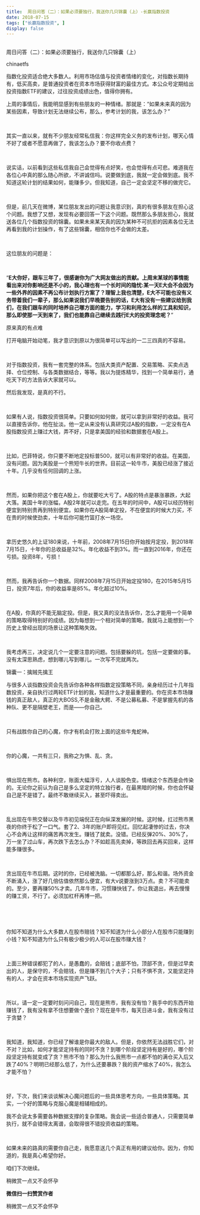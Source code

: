 ```yaml
---
title:  周日问答（二）：如果必须要独行，我送你几只锦囊（上）-长赢指数投资
date: 2018-07-15
tags: ["长赢指数投资", ]
display: false
---
```



## 



周日问答（二）：如果必须要独行，我送你几只锦囊（上）




chinaetfs




指数化投资适合绝大多数人。利用市场估值与投资者情绪的变化，对指数长期持有，低买高卖，是普通投资者在资本市场获得财富的最佳方式。本公众号定期给出投资指数ETF的建议，过往投资成绩出色，值得你拥有。






上周的事情后，我能明显感到有些朋友的一种情绪。那就是：“如果未来真的因为某些因素，导致计划无法继续公布，那么，参考计划的我，该怎么办？”

&nbsp;

其实一直以来，就有不少朋友经常私信我：你这样完全义务的发布计划，哪天心情不好了或者不愿意再做了，我该怎么办？要不你收点费？

&nbsp;

说实话，以前看到这些私信我自己会觉得有点好笑，也会觉得有点可悲。难道我在各位心中真的那么随心所欲，不讲诚信吗。说要做到底，我就一定会做到底。我不知道这轮计划的结果如何，能赚多少。但我知道，自己一定会坚定不移的做完它。

&nbsp;

但是，前几天在微博，某位朋友发出的问题让我意识到，真的有很多朋友在担心这个问题。我想了又想，发现有必要回答一下这个问题。既然那么多朋友担心，我就送各位几个指数投资的锦囊。如果未来某天真的因为某种不可抗拒的因素各位无法再看到我的计划操作，有了这些锦囊，相信你也不会做的太差。

&nbsp;

这位朋友的问题是：

&nbsp;

“**E大你好，跟车三年了，很感谢你为广大网友做出的贡献。上周末某球的事情能看出来对你影响还是不小的，我心理也有一个长时间的隐忧:某一天E大会不会因为一些外界的因素不再公布计划执行方案了？理智上我也清楚，E大不可能也没有义务带着我们一辈子，那么如果说我们早晚要告别的话，E大有没有一些建议给到我们，在我们跟车的同时培养自己哪方面的能力，学习和利用怎么样的工具和知识，那么即使那一天到来了，我们也能靠自己继续去践行E大的投资理念呢？**”







原来真的有点难

打开电脑开始动笔，我才意识到原以为很简单可以写出的一二三四真的不容易。

&nbsp;

对于指数投资，我有一套完整的体系。包括大类资产配置、交易策略、买卖点选择、仓位控制、与各类数据结合，等等。我以为提炼精华，找到一个简单易行，通吃天下的方法告诉大家就可以。



然后我发现，是真的不行。

&nbsp;

如果有人说，指数投资很简单。只要如何如何做，就可以拿到非常好的收益。我可以直接告诉你，他在扯淡。他一定从来没有认真研究过A股的指数，一定没有在A股指数投资上赚过大钱，弄不好，只是拿美国的经验和数据套在A股上。

&nbsp;

比如，巴菲特说，你只要不断地定投标普500，就可以有非常好的收益。在美国，没有问题。因为美股是一个熊短牛长的世界。目前这一轮牛市，美股已经涨了接近十年。几乎没有任何回调的上涨。

&nbsp;

然而，如果你把这个套在A股上，你就要吃大亏了。A股的特点是暴涨暴跌，大起大落。美国十年的涨幅，A股2年就可以走完。在五年的时间中，A股可以经历特别便宜到特别贵再到特别便宜。如果你在A股简单定投，不在便宜的时候大力买，不在贵的时候使劲卖，十年后你可能竹篮打水一场空。

&nbsp;

拿历史悠久的上证180来说，十年前，2008年7月15日你开始按月定投，到2018年7月15日，十年你的总收益是32%。年化收益不到3%。而一直到2016年，你还在亏损。投资8年，亏损！

&nbsp;

然而，我再告诉你一个数据。同样2008年7月15日开始定投180，在2015年5月15日，投资7年后，你的收益率是85%。年化超过10%。

&nbsp;

在A股，你真的不能无脑定投。但是，我又真的没法告诉你，怎么才能用一个简单的策略取得特别好的成绩。因为每想到一个相对简单的策略，我就马上能想到一个历史上曾经出现的场景让这种策略失效。

&nbsp;

我考虑再三，决定说几个一定要注意的问题。包括要躲的坑，包括一定要做的事。没有太深思熟虑，想到哪儿写到哪儿。一次写不完就两次。





锦囊一：擒贼先擒王

与很多人谈指数投资会先告诉你各种各样指数定投策略不同，亲身经历过十几年指数投资，亲自执行过两轮ETF计划的我，知道什么才是最重要的。你在资本市场赚钱的真正敌人，真正的大BOSS,不是金融大鳄、不是公募私募、不是掌握先机的各种队、更不是隔壁老王，而是——你自己。

&nbsp;

只有战胜你自己的心魔，你才有机会打败上面的这些牛鬼蛇神。

&nbsp;

你的心魔，一共有三只，我称之为惧、乱、贪。

&nbsp;

惧出现在熊市。各种利空，账面大幅浮亏，人人谈股色变。情绪这个东西是会传染的。无论你之前认为自己是多么坚定的特立独行者，在最黑暗的时候，你也会怀疑自己是不是错了。最终不敢继续买入，甚至吓得卖出。

&nbsp;

乱出现在牛熊交替以及牛市初见端倪正在向纵深发展的时候。这时候，扛过熊市黑夜的你终于松了一口气。套了2、3年的账户即将见红。回忆起凄惨的过去，你决心不会再让这样的痛苦再次发生。赚钱了就卖。没错。已经反弹20%、30%了，万一坐了过山车，再次跌下去怎么办？不如趁高先卖掉，等跌回去再买回来，这样能多赚很多。

&nbsp;

贪出现在牛市后期。这时的你，已经被洗脑。一切都那么好，那么和谐。场外资金不断涌入，涨了好几倍估值依然那么便宜，有大v说要涨到3万点。卖？不可能卖的。至少，要再赚50%才卖。几年牛市，习惯赚快钱了。你让我退出，再去慢慢的赚工资，不行了。必须加杠杆再博一把。

&nbsp;

&nbsp;

你知不知道为什么大多数人在股市赔钱？知不知道为什么小部分人在股市只能赚到小钱？知不知道为什么只有极少极少的人可以在股市赚大钱？

&nbsp;

上面三种错误都犯了的人，是愚蠢的，会赔钱；底部不怕，顶部不贪，但是过早卖出的人，是保守的，不会赔钱，但是赚不到几个大子；只有不惧不贪，又能坚定持有的人，才会在资本市场实现资产飞跃。

&nbsp;

所以，请一定一定要时刻问问自己，现在是熊市，我有没有怕？我手中的东西开始赚钱了，我有没有拿不住想要做个差价？现在是牛市，每天日进斗金，我有没有过于贪婪？

&nbsp;

我知道，我知道，你已经了解谁是你最大的敌人。但是，你依然无法战胜它们，对不对？比如，如何才能坚定持有的同时不贪？到哪个阶段坚定持有是好的，哪个阶段坚定持有就变成了贪？熊市不怕？那么为什么我熊市一点都不怕的满仓买入后又跌了40%？明明已经那么低了，为什么还要暴跌？我的资产缩水了40%，我怎么才能不怕？

&nbsp;

好，下次，我们来谈谈解决心魔问题后的一些具体思考方向，一些具体策略。其实，一个好的策略与克服心魔是相辅相成的。



我不会说太多需要各种数据支撑的复杂策略。我会说一些适合普通人，只需要简单执行，就不会错得太离谱，会取得很不错投资收益的策略。

&nbsp;

如果未来的路真的需要你自己走，我愿意送几个真正有用的建议给你。因为，你知道的，我是真心希望你好。



咱们下次继续。











稍微赏一点又不会怀孕


**微信扫一扫赞赏作者**






稍微赏一点又不会怀孕